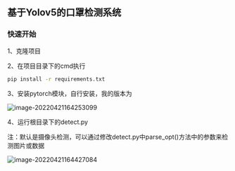 ## 基于Yolov5的口罩检测系统



### 快速开始



1、克隆项目



2、在项目目录下的cmd执行

```cmd
pip install -r requirements.txt
```



3、安装pytorch模块，自行安装，我的版本为

![image-20220421164253099](C:\Users\21115\AppData\Roaming\Typora\typora-user-images\image-20220421164253099.png)



4、运行根目录下的detect.py



注：默认是摄像头检测，可以通过修改detect.py中parse_opt()方法中的参数来检测图片或数据



![image-20220421164427084](C:\Users\21115\AppData\Roaming\Typora\typora-user-images\image-20220421164427084.png)
